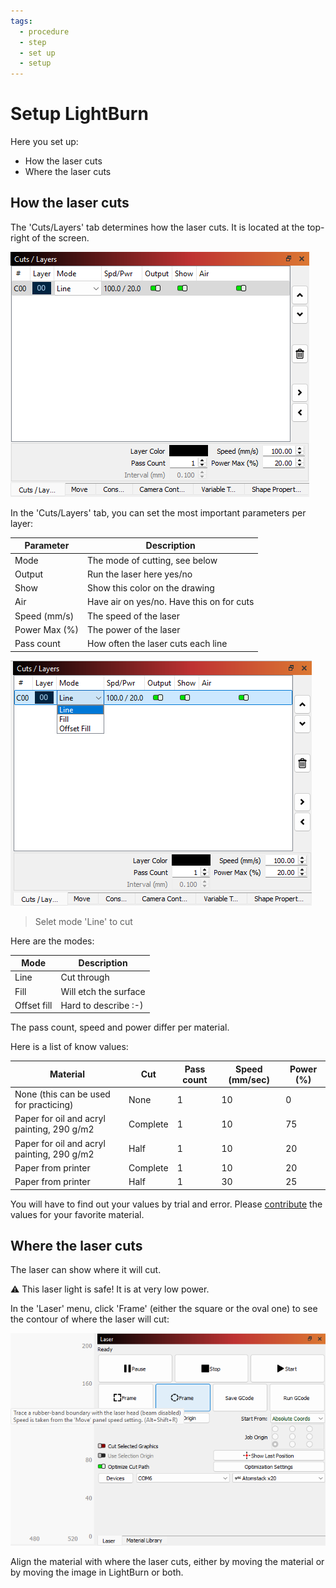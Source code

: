 ```yaml
---
tags:
  - procedure
  - step
  - set up
  - setup
---
```


# Setup LightBurn

Here you set up:

- How the laser cuts
- Where the laser cuts

## How the laser cuts

The 'Cuts/Layers' tab determines how the laser cuts.
It is located at the top-right of the screen.

![The LightBurn 'Cuts/Layers' menu](lightburn_cuts_layers_menu.png)

In the 'Cuts/Layers' tab, you can set the most important parameters per layer:

Parameter    |Description
-------------|---------------------------------------
Mode         |The mode of cutting, see below
Output       |Run the laser here yes/no
Show         |Show this color on the drawing
Air          |Have air on yes/no. Have this on for cuts
Speed (mm/s) |The speed of the laser
Power Max (%)|The power of the laser
Pass count   |How often the laser cuts each line

![Select 'Line' to cut](lightburn_cuts_layers_menu_select_line.png)

> Selet mode 'Line' to cut

Here are the modes:

Mode       |Description
-----------|---------------------
Line       |Cut through
Fill       |Will etch the surface
Offset fill|Hard to describe :-)

The pass count, speed and power differ per material.

Here is a list of know values:

Material                                  |Cut     |Pass count|Speed (mm/sec)|Power (%)
------------------------------------------|--------|----------|--------------|---------
None (this can be used for practicing)    |None    |1         |10            |0
Paper for oil and acryl painting, 290 g/m2|Complete|1         |10            |75
Paper for oil and acryl painting, 290 g/m2|Half    |1         |10            |20
Paper from printer                        |Complete|1         |10            |20
Paper from printer                        |Half    |1         |30            |25

You will have to find out your values by trial and error.
Please [contribute](../CONTRIBUTING.md)
the values for your favorite material.

## Where the laser cuts

The laser can show where it will cut.

:warning: This laser light is safe! It is at very low power.

In the 'Laser' menu, click 'Frame' (either the square or the oval one)
to see the contour of where the laser will cut:

![Trace frame](lightburn_trace_frame_tooltip.png)

Align the material with where the laser cuts, either by
moving the material or by moving the image in LightBurn or both.

